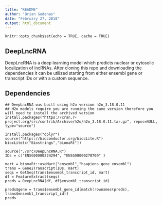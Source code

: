```yaml
---
title: "README"
author: "Brian Gudenas"
date: "February 27, 2018"
output: html_document
---
```


```{r setup, include=FALSE}
knitr::opts_chunk$set(echo = TRUE, cache = TRUE)
```

## DeepLncRNA

DeepLncRNA is a deep learning model which predicts nuclear or cytosolic localization of lncRNAs. After cloning this repo and downloading the dependencies it can be utilized starting from either ensembl gene or transcript IDs or with a custom sequence.

## Dependencies
```{r , eval = FALSE}
## DeepLncRNA was built using h2o version h2o_3.18.0.11
## H2o models require you are running the same version therefore you will need to install the archived version
install.packages("https://cran.r-project.org/src/contrib/Archive/h2o/h2o_3.18.0.11.tar.gz", repos=NULL, type="source")

install.packages("dplyr")
source("https://bioconductor.org/biocLite.R")
biocLite(c("Biostrings","biomaRt"))
```


```{r , message = FALSE, warning=FALSE}
source("./src/DeepLncRNA.R")
IDs = c("ENSG00000224294", "ENSG00000278709" ) 

mart = biomaRt::useMart("ensembl","hsapiens_gene_ensembl")
trans = Gene2Transcript(IDs, mart)
seqs = GetSeq(trans$ensembl_transcript_id, mart)
df = FeatureExtract(seqs)
preds = DeepLncRNA(df, df$ensembl_transcript_id)

preds$gene = trans$ensembl_gene_id[match(rownames(preds), trans$ensembl_transcript_id)]
preds

```

